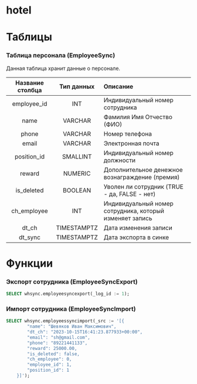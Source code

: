 # hotel



# Таблицы
### Таблица персонала (EmployeeSync)
Данная таблица хранит данные о персонале.  

| Название столбца | Тип данных  | Описание                                                 |
|:----------------:|:-----------:|:---------------------------------------------------------|
|   employee_id    |     INT     | Индивидуальный номер сотрудника                          |
|       name       |   VARCHAR   | Фамилия Имя Отчество (ФИО)                               |
|      phone       |   VARCHAR   | Номер телефона                                           |
|      email       |   VARCHAR   | Электронная почта                                        |
|   position_id    |  SMALLINT   | Индивидуальный номер должности                           |
|      reward      |   NUMERIC   | Дополнительное денежное вознаграждение (премия)          |
|    is_deleted    |   BOOLEAN   | Уволен ли сотрудник (TRUE - да, FALSE - нет)             |
|   ch_employee    |     INT     | Индивидуальный номер сотрудника, который изменяет запись |
|      dt_ch       | TIMESTAMPTZ | Дата изменения записи                                    |
|     dt_sync      | TIMESTAMPTZ | Дата экспорта в синке                                    |


# Функции
### Экспорт сотрудника (EmployeeSyncExport)
```sql
SELECT whsync.employeesyncexport(_log_id := 1);
```

### Импорт сотрудника (EmployeeSyncImport)
```sql
SELECT whsync.employeessyncimport(_src := '[{
		"name": "Шевяков Иван Максимович",
		"dt_ch": "2023-10-15T16:41:23.877933+00:00",
		"email": "sh@gmail.com",
		"phone": "89221441133",
		"reward": 25000.00,
		"is_deleted": false,
		"ch_employee": 0,
		"employee_id": 1,
		"position_id": 1
	}]');
```